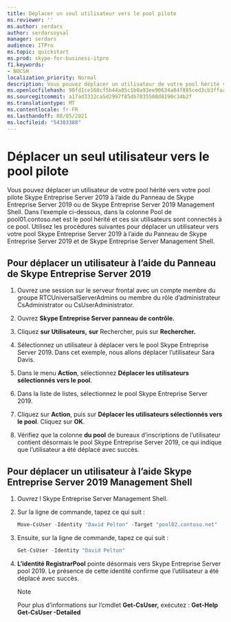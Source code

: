 ```yaml
---
title: Déplacer un seul utilisateur vers le pool pilote
ms.reviewer: ''
ms.author: serdars
author: serdarsoysal
manager: serdars
audience: ITPro
ms.topic: quickstart
ms.prod: skype-for-business-itpro
f1.keywords:
- NOCSH
localization_priority: Normal
description: Vous pouvez déplacer un utilisateur de votre pool hérité vers votre pool pilote Skype Entreprise Server 2019 à l’aide du Panneau de Skype Entreprise Server 2019 ou de Skype Entreprise Server 2019 Management Shell. Dans l’exemple ci-dessous, dans la colonne Pool de pool01.contoso.net est le pool hérité et ces six utilisateurs sont connectés à ce pool. Utilisez les procédures suivantes pour déplacer un utilisateur vers votre pool Skype Entreprise Server 2019 à l’aide du Panneau de Skype Entreprise Server 2019 et de Skype Entreprise Server Management Shell.
ms.openlocfilehash: 98fd1ce168cf5b44a85c1b0a93ee90634a84f885ced3cb3ffaaca8cee836a620
ms.sourcegitcommit: a17ad3332ca5d2997f85db7835500d8190c34b2f
ms.translationtype: MT
ms.contentlocale: fr-FR
ms.lasthandoff: 08/05/2021
ms.locfileid: "54303388"
---
```

# <a name="move-a-single-user-to-the-pilot-pool"></a>Déplacer un seul utilisateur vers le pool pilote

Vous pouvez déplacer un utilisateur de votre pool hérité vers votre pool pilote Skype Entreprise Server 2019 à l’aide du Panneau de Skype Entreprise Server 2019 ou de Skype Entreprise Server 2019 Management Shell. Dans l’exemple ci-dessous,  dans la colonne Pool de pool01.contoso.net est le pool hérité et ces six utilisateurs sont connectés à ce pool.  Utilisez les procédures suivantes pour déplacer un utilisateur vers votre pool Skype Entreprise Server 2019 à l’aide du Panneau de Skype Entreprise Server 2019 et de Skype Entreprise Server Management Shell. 
  
## <a name="to-move-a-user-by-using-the-skype-for-business-server-2019-control-panel"></a>Pour déplacer un utilisateur à l’aide du Panneau de Skype Entreprise Server 2019
  
1. Ouvrez une session sur le serveur frontal avec un compte membre du groupe RTCUniversalServerAdmins ou membre du rôle d’administrateur CsAdministrator ou CsUserAdministrator.
    
2. Ouvrez **Skype Entreprise Server panneau de contrôle.**
    
3. Cliquez **sur Utilisateurs,** **sur** Rechercher, puis sur **Rechercher.**
    
4. Sélectionnez un utilisateur à déplacer vers le pool Skype Entreprise Server 2019. Dans cet exemple, nous allons déplacer l’utilisateur Sara Davis.
    
5. Dans le menu **Action**, sélectionnez **Déplacer les utilisateurs sélectionnés vers le pool**.
    
6. Dans la liste de listes, sélectionnez le pool Skype Entreprise Server 2019.
    
7. Cliquez sur **Action**, puis sur **Déplacer les utilisateurs sélectionnés vers le pool**. Cliquez sur **OK**.
  
8. Vérifiez que la colonne **du pool** de bureaux d’inscriptions de l’utilisateur contient désormais le pool Skype Entreprise Server 2019, ce qui indique que l’utilisateur a été déplacé avec succès. 
    
## <a name="to-move-a-user-by-using-the-skype-for-business-server-2019-management-shell"></a>Pour déplacer un utilisateur à l’aide Skype Entreprise Server 2019 Management Shell

1. Ouvrez l Skype Entreprise Server Management Shell.
    
2. Sur la ligne de commande, tapez ce qui suit : 
    
   ```PowerShell
   Move-CsUser -Identity "David Pelton" -Target "pool02.contoso.net"
   ```

3. Ensuite, sur la ligne de commande, tapez ce qui suit : 
    
   ```PowerShell
   Get-CsUser -Identity "David Pelton"
   ```

4. **L’identité RegistrarPool** pointe désormais vers Skype Entreprise Server pool 2019. Le présence de cette identité confirme que l’utilisateur a été déplacé avec succès. 

    > [!NOTE]
    > Pour plus d’informations sur l’cmdlet **Get-CsUser,** exécutez : **Get-Help Get-CsUser -Detailed**
  

